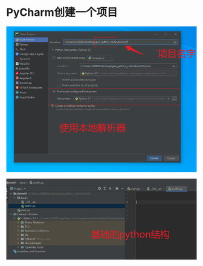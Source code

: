 # PyCharm创建一个项目





![image-20240601090840331](04PyCharm创建一个项目.assets/image-20240601090840331.png)







![image-20240601100439731](04PyCharm创建一个项目.assets/image-20240601100439731.png)